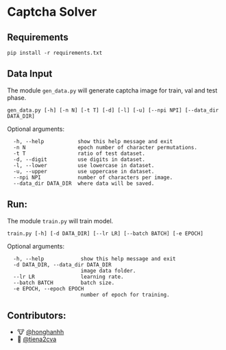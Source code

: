 # Captcha Solver

## Requirements

```
pip install -r requirements.txt
```
## Data Input

The module  ```gen_data.py``` will generate captcha image for train, val and test phase.
```
gen_data.py [-h] [-n N] [-t T] [-d] [-l] [-u] [--npi NPI] [--data_dir DATA_DIR]
```
Optional arguments:
```
  -h, --help           show this help message and exit
  -n N                 epoch number of character permutations.
  -t T                 ratio of test dataset.
  -d, --digit          use digits in dataset.
  -l, --lower          use lowercase in dataset.
  -u, --upper          use uppercase in dataset.
  --npi NPI            number of characters per image.
  --data_dir DATA_DIR  where data will be saved.
```

## Run:

The module ```train.py``` will train model.
```
train.py [-h] [-d DATA_DIR] [--lr LR] [--batch BATCH] [-e EPOCH]
```
Optional arguments:
```
  -h, --help            show this help message and exit
  -d DATA_DIR, --data_dir DATA_DIR
                        image data folder.
  --lr LR               learning rate.
  --batch BATCH         batch size.
  -e EPOCH, --epoch EPOCH
                        number of epoch for training.
```

## Contributors:

- 🐮 [@honghanhh](https://github.com/honghanhh)
- 🐔 [@tiena2cva](https://github.com/tiena2cva)